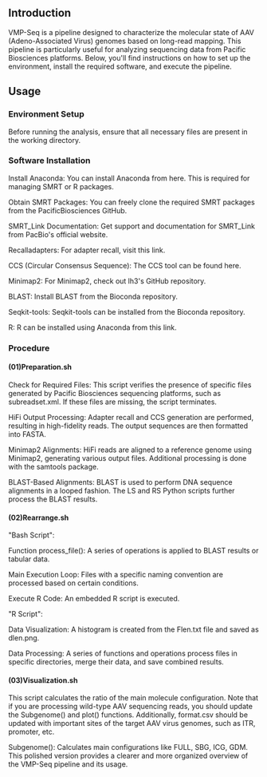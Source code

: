 ## Introduction
VMP-Seq is a pipeline designed to characterize the molecular state of AAV (Adeno-Associated Virus) genomes based on long-read mapping. This pipeline is particularly useful for analyzing sequencing data from Pacific Biosciences platforms. Below, you'll find instructions on how to set up the environment, install the required software, and execute the pipeline.

## Usage
### Environment Setup
Before running the analysis, ensure that all necessary files are present in the working directory.

### Software Installation
Install Anaconda: You can install Anaconda from here. This is required for managing SMRT or R packages.

Obtain SMRT Packages: You can freely clone the required SMRT packages from the PacificBiosciences GitHub.

SMRT_Link Documentation: Get support and documentation for SMRT_Link from PacBio's official website.

Recalladapters: For adapter recall, visit this link.

CCS (Circular Consensus Sequence): The CCS tool can be found here.

Minimap2: For Minimap2, check out lh3's GitHub repository.

BLAST: Install BLAST from the Bioconda repository.

Seqkit-tools: Seqkit-tools can be installed from the Bioconda repository.

R: R can be installed using Anaconda from this link.

### Procedure
#### (01)Preparation.sh
Check for Required Files: This script verifies the presence of specific files generated by Pacific Biosciences sequencing platforms, such as subreadset.xml. If these files are missing, the script terminates.

HiFi Output Processing: Adapter recall and CCS generation are performed, resulting in high-fidelity reads. The output sequences are then formatted into FASTA.

Minimap2 Alignments: HiFi reads are aligned to a reference genome using Minimap2, generating various output files. Additional processing is done with the samtools package.

BLAST-Based Alignments: BLAST is used to perform DNA sequence alignments in a looped fashion. The LS and RS Python scripts further process the BLAST results.

#### (02)Rearrange.sh
"Bash Script":

Function process_file(): A series of operations is applied to BLAST results or tabular data.

Main Execution Loop: Files with a specific naming convention are processed based on certain conditions.

Execute R Code: An embedded R script is executed.

"R Script":

Data Visualization: A histogram is created from the Flen.txt file and saved as dlen.png.

Data Processing: A series of functions and operations process files in specific directories, merge their data, and save combined results.

#### (03)Visualization.sh
This script calculates the ratio of the main molecule configuration. Note that if you are processing wild-type AAV sequencing reads, you should update the Subgenome() and plot() functions. Additionally, format.csv should be updated with important sites of the target AAV virus genomes, such as ITR, promoter, etc.

Subgenome(): Calculates main configurations like FULL, SBG, ICG, GDM.
This polished version provides a clearer and more organized overview of the VMP-Seq pipeline and its usage.
